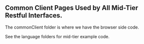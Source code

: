 ## Common Client Pages Used by All Mid-Tier Restful Interfaces.

The commonClient folder is where we have the browser side code.

See the language folders for mid-tier example code.

